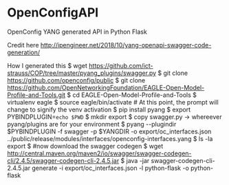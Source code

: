 # OpenConfigAPI
OpenConfig YANG generated API in Python Flask

Credit here
http://ipengineer.net/2018/10/yang-openapi-swagger-code-generation/


How I generated this
$ wget https://github.com/ict-strauss/COP/tree/master/pyang_plugins/swagger.py
$ git clone https://github.com/openconfig/public
$ git clone https://github.com/OpenNetworkingFoundation/EAGLE-Open-Model-Profile-and-Tools.git
$ cd EAGLE-Open-Model-Profile-and-Tools
$ virtualenv eagle
$ source eagle/bin/activate # At this point, the prompt will change to signify the venv activation
$ pip install pyang
$ export PYBINDPLUGIN=`echo $PWD`
$ mkdir export
$ copy swagger.py -> whereever pyang/plugins are for your environment
$ pyang --plugindir $PYBINDPLUGIN -f swagger -p $YANGDIR -o export/oc_interfaces.json ../public/release/modules/interfaces/openconfig-interfaces.yang
$ ls -la export
$ #now download the swagger codegen
$ wget http://central.maven.org/maven2/io/swagger/swagger-codegen-cli/2.4.5/swagger-codegen-cli-2.4.5.jar
$ java -jar swagger-codegen-cli-2.4.5.jar generate -i export/oc_interfaces.json -l python-flask -o python-flask

